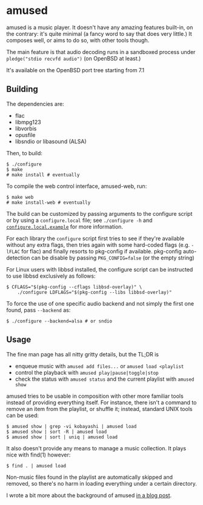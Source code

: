 # amused

amused is a music player.  It doesn't have any amazing features
built-in, on the contrary: it's quite minimal (a fancy word to say
that does very little.)  It composes well, or aims to do so, with
other tools though.

The main feature is that audio decoding runs in a sandboxed process
under `pledge("stdio recvfd audio")` (on OpenBSD at least.)

It's available on the OpenBSD port tree starting from 7.1


## Building

The dependencies are:

 - flac
 - libmpg123
 - libvorbis
 - opusfile
 - libsndio or libasound (ALSA)

Then, to build:

	$ ./configure
	$ make
	# make install # eventually

To compile the web control interface, amused-web, run:

	$ make web
	# make install-web # eventually

The build can be customized by passing arguments to the configure
script or by using a `configure.local` file; see `./configure -h`
and [`configure.local.example`](configure.local.example) for more
information.

For each library the `configure` script first tries to see if they're
available without any extra flags, then tries again with some
hard-coded flags (e.g. `-lFLAC` for flac) and finally resorts to
pkg-config if available.  pkg-config auto-detection can be disable by
passing `PKG_CONFIG=false` (or the empty string)

For Linux users with libbsd installed, the configure script can be
instructed to use libbsd exclusively as follows:

	$ CFLAGS="$(pkg-config --cflags libbsd-overlay)" \
		./configure LDFLAGS="$(pkg-config --libs libbsd-overlay)"

To force the use of one specific audio backend and not simply the first
one found, pass `--backend` as:

	$ ./configure --backend=alsa # or sndio


## Usage

The fine man page has all nitty gritty details, but the TL;DR is

 - enqueue music with `amused add files...` or `amused load <playlist`
 - control the playback with `amused play|pause|toggle|stop`
 - check the status with `amused status` and the current playlist with
   `amused show`

amused tries to be usable in composition with other more familiar tools
instead of providing everything itself.  For instance, there isn't a
command to remove an item from the playlist, or shuffle it; instead,
standard UNIX tools can be used:

	$ amused show | grep -vi kobayashi | amused load
	$ amused show | sort -R | amused load
	$ amused show | sort | uniq | amused load

It also doesn't provide any means to manage a music collection.  It
plays nice with find(1) however:

	$ find . | amused load

Non-music files found in the playlist are automatically skipped and
removed, so there's no harm in loading everything under a certain
directory.

I wrote a bit more about the background of amused [in a blog
post](https://www.omarpolo.com/post/amused.html).
